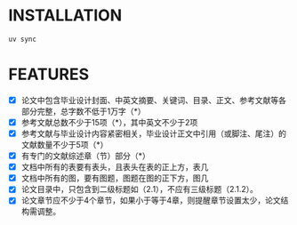 # INSTALLATION

```shell
uv sync
```


# FEATURES

- [x] 论文中包含毕业设计封面、中英文摘要、关键词、目录、正文、参考文献等各部分完整，总字数不低于1万字（*）
- [x] 参考文献总数不少于15项（*），其中英文不少于2项
- [x] 参考文献与毕业设计内容紧密相关，毕业设计正文中引用（或脚注、尾注）的文献数量不少于5项（*）
- [x] 有专门的文献综述章（节）部分（*）
- [x] 文档中所有的表要有表头，且表头在表的正上方，表几
- [x] 文档中所有的图，要有图题，图题在图的正下方，图几
- [x] 论文目录中，只包含到二级标题如（2.1），不应有三级标题（2.1.2）。
- [x] 论文章节应不少于4个章节，如果小于等于4章，则提醒章节设置太少，论文结构需调整。
